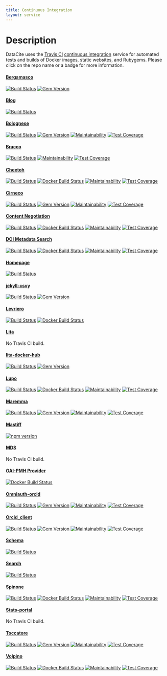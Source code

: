 ```yaml
---
title: Continuous Integration
layout: service
---
```


# Description

DataCite uses the [Travis CI](https://travis-ci.org/) [continuous integration](https://www.thoughtworks.com/continuous-integration) service for automated tests and builds of Docker images, static websites, and Rubygems. Please click on the repo name or a badge for more information.

#### [Bergamasco](https://github.com/datacite/bergamasco)
[![Build Status](https://travis-ci.org/datacite/bergamasco.svg?branch=master)](https://travis-ci.org/datacite/bergamasco) [![Gem Version](https://badge.fury.io/rb/bergamasco.svg)](https://badge.fury.io/rb/bergamasco)

#### [Blog](https://github.com/datacite/blog)
[![Build Status](https://travis-ci.org/datacite/blog.svg)](https://travis-ci.org/datacite/blog)

#### [Bolognese](https://github.com/datacite/bolognese)
[![Build Status](https://travis-ci.org/datacite/bolognese.svg?branch=master)](https://travis-ci.org/datacite/bolognese) [![Gem Version](https://badge.fury.io/rb/bolognese.svg)](https://badge.fury.io/rb/bolognese) [![Maintainability](https://api.codeclimate.com/v1/badges/ae69165425ba32854679/maintainability)](https://codeclimate.com/github/datacite/bolognese/maintainability) [![Test Coverage](https://api.codeclimate.com/v1/badges/ae69165425ba32854679/test_coverage)](https://codeclimate.com/github/datacite/bolognese/test_coverage)

#### [Bracco](https://github.com/datacite/bracco)
[![Build Status](https://travis-ci.org/datacite/bracco.svg?branch=test)](https://travis-ci.org/datacite/bracco)  [![Maintainability](https://api.codeclimate.com/v1/badges/9f1bc0e9688e2f48d2b2/maintainability)](https://codeclimate.com/github/datacite/bracco/maintainability) [![Test Coverage](https://api.codeclimate.com/v1/badges/9f1bc0e9688e2f48d2b2/test_coverage)](https://codeclimate.com/github/datacite/bracco/test_coverage)

#### [Cheetoh](https://github.com/datacite/cheetoh)
[![Build Status](https://travis-ci.org/datacite/cheetoh.svg?branch=test)](https://travis-ci.org/datacite/cheetoh) [![Docker Build Status](https://img.shields.io/docker/build/datacite/cheetoh.svg)](https://hub.docker.com/r/datacite/cheetoh/)  [![Maintainability](https://api.codeclimate.com/v1/badges/ddb2efcae1339a13bb51/maintainability)](https://codeclimate.com/github/datacite/cheetoh/maintainability) [![Test Coverage](https://api.codeclimate.com/v1/badges/ddb2efcae1339a13bb51/test_coverage)](https://codeclimate.com/github/datacite/cheetoh/test_coverage)

#### [Cirneco](https://github.com/datacite/cirneco)
[![Build Status](https://travis-ci.org/datacite/cirneco.svg?branch=master)](https://travis-ci.org/datacite/cirneco) [![Gem Version](https://badge.fury.io/rb/cirneco.svg)](https://badge.fury.io/rb/cirneco) [![Maintainability](https://api.codeclimate.com/v1/badges/cbfe1a7cfd8a68d12118/maintainability)](https://codeclimate.com/github/datacite/cirneco/maintainability) [![Test Coverage](https://api.codeclimate.com/v1/badges/cbfe1a7cfd8a68d12118/test_coverage)](https://codeclimate.com/github/datacite/cirneco/test_coverage)

#### [Content Negotiation](https://github.com/crosscite/content-negotiation)
[![Build Status](https://travis-ci.org/crosscite/content-negotiation.svg?branch=master)](https://travis-ci.org/crosscite/content-negotiation) [![Docker Build Status](https://img.shields.io/docker/build/crosscite/content-negotiation.svg)](https://hub.docker.com/r/crosscite/content-negotiation/) [![Maintainability](https://api.codeclimate.com/v1/badges/60f70cb3a7f2431949ed/maintainability)](https://codeclimate.com/github/crosscite/content-negotiation/maintainability) [![Test Coverage](https://api.codeclimate.com/v1/badges/60f70cb3a7f2431949ed/test_coverage)](https://codeclimate.com/github/crosscite/content-negotiation/test_coverage)

#### [DOI Metadata Search](https://github.com/crosscite/doi-metadata-search)
[![Build Status](https://travis-ci.org/crosscite/doi-metadata-search.svg)](https://travis-ci.org/crosscite/doi-metadata-search)  [![Docker Build Status](https://img.shields.io/docker/build/crosscite/doi-metadata-search.svg)](https://hub.docker.com/r/crosscite/doi-metadata-search/) [![Maintainability](https://api.codeclimate.com/v1/badges/69aca8f548125bd813f3/maintainability)](https://codeclimate.com/github/crosscite/doi-metadata-search/maintainability) [![Test Coverage](https://api.codeclimate.com/v1/badges/69aca8f548125bd813f3/test_coverage)](https://codeclimate.com/github/crosscite/doi-metadata-search/test_coverage)

#### [Homepage](https://github.com/datacite/homepage)
[![Build Status](https://travis-ci.org/datacite/homepage.svg?branch=master)](https://travis-ci.org/datacite/homepage)

#### [jekyll-csvy](https://github.com/datacite/jekyll-csvy)
[![Build Status](https://travis-ci.org/datacite/jekyll-csvy.svg)](https://travis-ci.org/datacite/jekyll-csvy) [![Gem Version](https://badge.fury.io/rb/jekyll-csvy.svg)](https://badge.fury.io/rb/jekyll-csvy)

#### [Levriero](https://github.com/datacite/levriero)
[![Build Status](https://travis-ci.org/datacite/levriero.svg?branch=master)](https://travis-ci.org/datacite/levriero)  [![Docker Build Status](https://img.shields.io/docker/build/datacite/levriero.svg)](https://hub.docker.com/r/datacite/levriero/)

#### [Lita](https://github.com/datacite/lita)
No Travis CI build.

#### [lita-docker-hub](https://github.com/datacite/lita-docker-hub)
[![Build Status](https://travis-ci.org/datacite/lita-docker-hub.svg?branch=master)](https://travis-ci.org/datacite/lita-docker-hub) [![Gem Version](https://badge.fury.io/rb/lita-docker-hub.svg)](https://badge.fury.io/rb/lita-docker-hub)

#### [Lupo](https://github.com/datacite/lupo)
[![Build Status](https://travis-ci.org/datacite/lupo.svg?branch=master)](https://travis-ci.org/datacite/lupo) [![Docker Build Status](https://img.shields.io/docker/build/datacite/lupo.svg)](https://hub.docker.com/r/datacite/lupo/)  [![Maintainability](https://api.codeclimate.com/v1/badges/dddd95f9f6f354b7af93/maintainability)](https://codeclimate.com/github/datacite/lupo/maintainability) [![Test Coverage](https://api.codeclimate.com/v1/badges/dddd95f9f6f354b7af93/test_coverage)](https://codeclimate.com/github/datacite/lupo/test_coverage)

#### [Maremma](https://github.com/datacite/maremma)
[![Build Status](https://travis-ci.org/datacite/maremma.svg?branch=master)](https://travis-ci.org/datacite/maremma) [![Gem Version](https://badge.fury.io/rb/maremma.svg)](https://badge.fury.io/rb/maremma)  [![Maintainability](https://api.codeclimate.com/v1/badges/5472f0aa3ea85effb47a/maintainability)](https://codeclimate.com/github/datacite/maremma/maintainability) [![Test Coverage](https://api.codeclimate.com/v1/badges/5472f0aa3ea85effb47a/test_coverage)](https://codeclimate.com/github/datacite/maremma/test_coverage)

#### [Mastiff](https://github.com/datacite/mastiff)
[![npm version](https://badge.fury.io/js/%40datacite%2Fmastiff.svg)](https://badge.fury.io/js/%40datacite%2Fmastiff)

#### [MDS](https://github.com/datacite/mds)
No Travis CI build.

#### [OAI-PMH Provider](https://github.com/datacite/oaip)
[![Docker Build Status](https://img.shields.io/docker/build/datacite/oaip.svg)](https://hub.docker.com/r/datacite/oaip/)

#### [Omniauth-orcid](https://github.com/datacite/omniauth-orcid)
[![Build Status](https://travis-ci.org/datacite/omniauth-orcid.svg?branch=master)](https://travis-ci.org/datacite/omniauth-orcid)  [![Gem Version](https://badge.fury.io/rb/omniauth-orcid.svg)](https://badge.fury.io/rb/omniauth-orcid)  [![Maintainability](https://api.codeclimate.com/v1/badges/2d1bf6c89c50378bdc3b/maintainability)](https://codeclimate.com/github/datacite/omniauth-orcid/maintainability) [![Test Coverage](https://api.codeclimate.com/v1/badges/2d1bf6c89c50378bdc3b/test_coverage)](https://codeclimate.com/github/datacite/omniauth-orcid/test_coverage)

#### [Orcid_client](https://github.com/datacite/orcid_client)
[![Build Status](https://travis-ci.org/datacite/orcid_client.svg?branch=master)](https://travis-ci.org/datacite/orcid_client) [![Gem Version](https://badge.fury.io/rb/orcid_client.svg)](https://badge.fury.io/rb/orcid_client)  [![Maintainability](https://api.codeclimate.com/v1/badges/a56103deb5b3182801a8/maintainability)](https://codeclimate.com/github/datacite/orcid_client/maintainability) [![Test Coverage](https://api.codeclimate.com/v1/badges/a56103deb5b3182801a8/test_coverage)](https://codeclimate.com/github/datacite/orcid_client/test_coverage)

#### [Schema](https://github.com/datacite/schema)
[![Build Status](https://travis-ci.org/datacite/schema.svg?branch=labs)](https://travis-ci.org/datacite/schema)

#### [Search](https://github.com/datacite/search)
[![Build Status](https://travis-ci.org/datacite/search.svg?branch=master)](https://travis-ci.org/datacite/search)

#### [Spinone](https://github.com/datacite/spinone)
[![Build Status](https://travis-ci.org/datacite/spinone.svg?branch=master)](https://travis-ci.org/datacite/spinone) [![Docker Build Status](https://img.shields.io/docker/build/datacite/spinone.svg)](https://hub.docker.com/r/datacite/spinone/)  [![Maintainability](https://api.codeclimate.com/v1/badges/5b402959e44ca945cb73/maintainability)](https://codeclimate.com/github/datacite/spinone/maintainability) [![Test Coverage](https://api.codeclimate.com/v1/badges/5b402959e44ca945cb73/test_coverage)](https://codeclimate.com/github/datacite/spinone/test_coverage)

#### [Stats-portal](https://github.com/datacite/stats-portal)
No Travis CI build.

#### [Toccatore](https://github.com/datacite/toccatore)
[![Build Status](https://travis-ci.org/datacite/toccatore.svg?branch=master)](https://travis-ci.org/datacite/toccatore) [![Gem Version](https://badge.fury.io/rb/toccatore.svg)](https://badge.fury.io/rb/toccatore)
[![Maintainability](https://api.codeclimate.com/v1/badges/32424721881c5f2d3942/maintainability)](https://codeclimate.com/github/datacite/toccatore/maintainability) [![Test Coverage](https://api.codeclimate.com/v1/badges/32424721881c5f2d3942/test_coverage)](https://codeclimate.com/github/datacite/toccatore/test_coverage)

#### [Volpino](https://github.com/datacite/volpino)
[![Build Status](https://travis-ci.org/datacite/volpino.svg)](https://travis-ci.org/datacite/volpino) [![Docker Build Status](https://img.shields.io/docker/build/datacite/volpino.svg)](https://hub.docker.com/r/datacite/volpino/)  [![Maintainability](https://api.codeclimate.com/v1/badges/48dcb5d08cf767b3172d/maintainability)](https://codeclimate.com/github/datacite/volpino/maintainability) [![Test Coverage](https://api.codeclimate.com/v1/badges/48dcb5d08cf767b3172d/test_coverage)](https://codeclimate.com/github/datacite/volpino/test_coverage)
